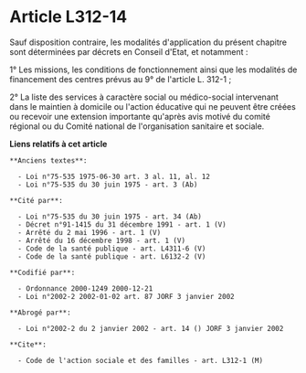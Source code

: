 # Article L312-14

Sauf disposition contraire, les modalités d'application du présent chapitre sont déterminées par décrets en Conseil d'Etat,
et notamment :

1° Les missions, les conditions de fonctionnement ainsi que les modalités de financement des centres prévus au 9° de
l'article L. 312-1 ;

2° La liste des services à caractère social ou médico-social intervenant dans le maintien à domicile ou l'action éducative
qui ne peuvent être créées ou recevoir une extension importante qu'après avis motivé du comité régional ou du Comité national
de l'organisation sanitaire et sociale.

**Liens relatifs à cet article**

	**Anciens textes**:

	  - Loi n°75-535 1975-06-30 art. 3 al. 11, al. 12
	  - Loi n°75-535 du 30 juin 1975 - art. 3 (Ab)

	**Cité par**:

	  - Loi n°75-535 du 30 juin 1975 - art. 34 (Ab)
	  - Décret n°91-1415 du 31 décembre 1991 - art. 1 (V)
	  - Arrêté du 2 mai 1996 - art. 1 (V)
	  - Arrêté du 16 décembre 1998 - art. 1 (V)
	  - Code de la santé publique - art. L4311-6 (V)
	  - Code de la santé publique - art. L6132-2 (V)

	**Codifié par**:

	  - Ordonnance 2000-1249 2000-12-21
	  - Loi n°2002-2 2002-01-02 art. 87 JORF 3 janvier 2002

	**Abrogé par**:

	  - Loi n°2002-2 du 2 janvier 2002 - art. 14 () JORF 3 janvier 2002

	**Cite**:

	  - Code de l'action sociale et des familles - art. L312-1 (M)
